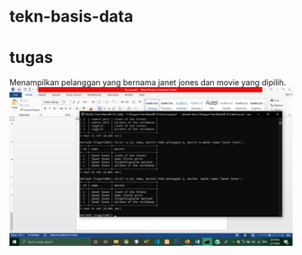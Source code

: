 # tekn-basis-data
# tugas
Menampilkan pelanggan yang bernama janet jones dan movie yang dipilih.
![hasil](db10.png)


